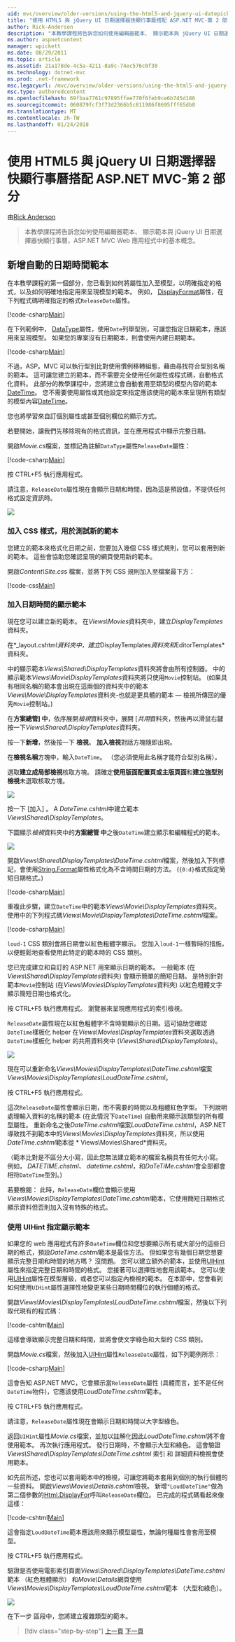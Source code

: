 ```yaml
---
uid: mvc/overview/older-versions/using-the-html5-and-jquery-ui-datepicker-popup-calendar-with-aspnet-mvc/using-the-html5-and-jquery-ui-datepicker-popup-calendar-with-aspnet-mvc-part-2
title: "使用 HTML5 與 jQuery UI 日期選擇器快顯行事曆搭配 ASP.NET MVC-第 2 部分 |Microsoft 文件"
author: Rick-Anderson
description: "本教學課程將告訴您如何使用編輯器範本、 顯示範本與 jQuery UI 日期選擇器快顯行事曆，ASP.NET MV 中的基本概念..."
ms.author: aspnetcontent
manager: wpickett
ms.date: 08/29/2011
ms.topic: article
ms.assetid: 21a178de-4c5a-4211-8a9c-74ec576c0f30
ms.technology: dotnet-mvc
ms.prod: .net-framework
msc.legacyurl: /mvc/overview/older-versions/using-the-html5-and-jquery-ui-datepicker-popup-calendar-with-aspnet-mvc/using-the-html5-and-jquery-ui-datepicker-popup-calendar-with-aspnet-mvc-part-2
msc.type: authoredcontent
ms.openlocfilehash: 69fbaa7761c97895ffee770f6feb9ce6b745d186
ms.sourcegitcommit: 060879fcf3f73d2366b5c811986f8695fff65db8
ms.translationtype: MT
ms.contentlocale: zh-TW
ms.lasthandoff: 01/24/2018
---
```

<a name="using-the-html5-and-jquery-ui-datepicker-popup-calendar-with-aspnet-mvc---part-2"></a>使用 HTML5 與 jQuery UI 日期選擇器快顯行事曆搭配 ASP.NET MVC-第 2 部分
====================
由[Rick Anderson](https://github.com/Rick-Anderson)

> 本教學課程將告訴您如何使用編輯器範本、 顯示範本與 jQuery UI 日期選擇器快顯行事曆，ASP.NET MVC Web 應用程式中的基本概念。


## <a name="adding-an-automatic-datetime-template"></a>新增自動的日期時間範本

在本教學課程的第一個部分，您已看到如何將屬性加入至模型，以明確指定的格式，以及如何明確地指定用來呈現模型的範本。 例如， [DisplayFormat](https://msdn.microsoft.com/library/system.componentmodel.dataannotations.displayformatattribute.aspx)屬性，在下列程式碼明確指定的格式`ReleaseDate`屬性。

[!code-csharp[Main](using-the-html5-and-jquery-ui-datepicker-popup-calendar-with-aspnet-mvc-part-2/samples/sample1.cs)]

在下列範例中， [DataType](https://msdn.microsoft.com/library/system.componentmodel.dataannotations.datatype.aspx)屬性，使用`Date`列舉型別，可讓您指定日期範本，應該用來呈現模型。 如果您的專案沒有日期範本，則會使用內建日期範本。

[!code-csharp[Main](using-the-html5-and-jquery-ui-datepicker-popup-calendar-with-aspnet-mvc-part-2/samples/sample2.cs)]

不過，ASP。MVC 可以執行型別比對使用慣例移轉組態，藉由尋找符合型別名稱的範本。 這可讓您建立的範本，而不需要完全使用任何屬性或程式碼，自動格式化資料。 此部分的教學課程中，您將建立會自動套用至類型的模型內容的範本[DateTime](https://msdn.microsoft.com/library/system.datetime.aspx)。 您不需要使用屬性或其他設定來指定應該使用的範本來呈現所有類型的模型內容[DateTime](https://msdn.microsoft.com/library/system.datetime.aspx)。

您也將學習來自訂個別屬性或甚至個別欄位的顯示方式。

若要開始，讓我們先移除現有的格式資訊，並在應用程式中顯示完整日期。

開啟*Movie.cs*檔案，並標記為註解`DataType`屬性`ReleaseDate`屬性：

[!code-csharp[Main](using-the-html5-and-jquery-ui-datepicker-popup-calendar-with-aspnet-mvc-part-2/samples/sample3.cs)]

按 CTRL+F5 執行應用程式。

請注意，`ReleaseDate`屬性現在會顯示日期和時間，因為這是預設值，不提供任何格式設定資訊時。

![](using-the-html5-and-jquery-ui-datepicker-popup-calendar-with-aspnet-mvc-part-2/_static/image1.png)

### <a name="adding-css-styles-for-testing-new-templates"></a>加入 CSS 樣式，用於測試新的範本

您建立的範本來格式化日期之前，您要加入幾個 CSS 樣式規則，您可以套用到新的範本。 這些會協助您確認呈現的網頁使用新的範本。

開啟*Content\Site.cs*s 檔案，並將下列 CSS 規則加入至檔案最下方：

[!code-css[Main](using-the-html5-and-jquery-ui-datepicker-popup-calendar-with-aspnet-mvc-part-2/samples/sample4.css)]

### <a name="adding-datetime-display-templates"></a>加入日期時間的顯示範本

現在您可以建立新的範本。 在*Views\Movies*資料夾中，建立*DisplayTemplates*資料夾。

在*_layout.cshtml*資料夾中，建立*DisplayTemplates*資料夾和*EditorTemplates*資料夾。

中的顯示範本*Views\Shared\DisplayTemplates*資料夾將會由所有控制器。 中的顯示範本*Views\Movie\DisplayTemplates*資料夾將只使用`Movie`控制站。 (如果具有相同名稱的範本會出現在這兩個的資料夾中的範本*Views\Movie\DisplayTemplates*資料夾-也就是更具體的範本 — 檢視所傳回的優先`Movie`控制站。)

在**方案總管] 中**，依序展開*檢視*資料夾中，展開 [*共用*資料夾，然後再以滑鼠右鍵按一下*Views\Shared\DisplayTemplates*資料夾。

按一下**新增**，然後按一下 **檢視**。 **加入檢視**對話方塊隨即出現。

在**檢視名稱**方塊中，輸入`DateTime`。 （您必須使用此名稱才能符合型別名稱）。

選取**建立成局部檢視**核取方塊。 請確定**使用版面配置頁或主版頁面**和**建立強型別檢視**未選取核取方塊。

![](using-the-html5-and-jquery-ui-datepicker-popup-calendar-with-aspnet-mvc-part-2/_static/image2.png)

按一下 [加入] 。 A *DateTime.cshtml*中建立範本*Views\Shared\DisplayTemplates*。

下圖顯示*檢視*資料夾中的**方案總管 中**之後`DateTime`建立顯示和編輯程式的範本。

![](using-the-html5-and-jquery-ui-datepicker-popup-calendar-with-aspnet-mvc-part-2/_static/image3.png)

開啟*Views\Shared\DisplayTemplates\DateTime.cshtml*檔案，然後加入下列標記，會使用[String.Format](https://msdn.microsoft.com/library/system.string.format.aspx)屬性格式化為不含時間日期的方法。 (`{0:d}`格式指定簡短日期格式。)

[!code-csharp[Main](using-the-html5-and-jquery-ui-datepicker-popup-calendar-with-aspnet-mvc-part-2/samples/sample5.cs)]

重複此步驟，建立`DateTime`中的範本*Views\Movie\DisplayTemplates*資料夾。 使用中的下列程式碼*Views\Movie\DisplayTemplates\DateTime.cshtml*檔案。

[!code-csharp[Main](using-the-html5-and-jquery-ui-datepicker-popup-calendar-with-aspnet-mvc-part-2/samples/sample6.cs)]

`loud-1` CSS 類別會將日期會以紅色粗體字顯示。 您加入`loud-1`一樣暫時的措施，以便輕鬆地查看使用此特定的範本時的 CSS 類別。

您已完成建立和自訂的 ASP.NET 用來顯示日期的範本。 一般範本 (在*Views\Shared\DisplayTemplates*資料夾) 會顯示簡單的簡短日期。 是特別針對範本`Movie`控制站 (在*Views\Movies\DisplayTemplates*資料夾) 以紅色粗體文字顯示簡短日期也格式化。

按 CTRL+F5 執行應用程式。 瀏覽器來呈現應用程式的索引檢視。

`ReleaseDate`屬性現在以紅色粗體字不含時間顯示的日期。這可協助您確認`DateTime`樣板化 helper 在*Views\Movies\DisplayTemplates*資料夾選取透過`DateTime`樣板化 helper 的共用資料夾中 (*Views\Shared\DisplayTemplates*)。

![](using-the-html5-and-jquery-ui-datepicker-popup-calendar-with-aspnet-mvc-part-2/_static/image4.png)

現在可以重新命名*Views\Movies\DisplayTemplates\DateTime.cshtml*檔案*Views\Movies\DisplayTemplates\LoudDateTime.cshtml*。

按 CTRL+F5 執行應用程式。

這次`ReleaseDate`屬性會顯示日期，而不需要的時間以及粗體紅色字型。 下列說明處理輸入資料的名稱的範本 (在此情況下`DateTime`) 自動用來顯示該類型的所有模型屬性。 重新命名之後*DateTime.cshtml*檔案*LoudDateTime.cshtml*，ASP.NET 導致找不到範本中的*Views\Movies\DisplayTemplates*資料夾，所以使用*DateTime.cshtml*範本從 * Views\Movies\Shared\*資料夾。

（範本比對是不區分大小寫，因此您無法建立範本的檔案名稱具有任何大小寫。 例如， *DATETIME.chstml、 datetime.cshtml*，和*DaTeTiMe.cshtml*會全部都會相符`DateTime`型別。)

若要檢閱： 此時，`ReleaseDate`欄位會顯示使用*Views\Movies\DisplayTemplates\DateTime.cshtml*範本，它使用簡短日期格式顯示資料但否則加入沒有特殊的格式。

### <a name="using-uihint-to-specify-a-display-template"></a>使用 UIHint 指定顯示範本

如果您的 web 應用程式有許多`DateTime`欄位和您想要顯示所有或大部分的這些日期的格式，預設*DateTime.cshtml*範本是最佳方法。 但如果您有幾個日期您想要顯示完整日期和時間的地方嗎？ 沒問題。 您可以建立額外的範本，並使用[UIHint](https://msdn.microsoft.com/library/system.componentmodel.dataannotations.uihintattribute.uihint.aspx)屬性來指定完整日期和時間的格式。 您接著可以選擇性地套用該範本。 您可以使用[UIHint](https://msdn.microsoft.com/library/system.componentmodel.dataannotations.uihintattribute.uihint.aspx)屬性在模型層級，或者您可以指定內檢視的範本。 在本節中，您會看到如何使用`UIHint`屬性選擇性地變更某些日期時間欄位的執行個體的格式。

開啟*Views\Movies\DisplayTemplates\LoudDateTime.cshtml*檔案，然後以下列取代現有的程式碼：

[!code-cshtml[Main](using-the-html5-and-jquery-ui-datepicker-popup-calendar-with-aspnet-mvc-part-2/samples/sample7.cshtml)]

這樣會導致顯示完整日期和時間，並將會使文字綠色和大型的 CSS 類別。

開啟*Movie.cs*檔案，然後加入[UIHint](https://msdn.microsoft.com/library/system.componentmodel.dataannotations.uihintattribute.uihint.aspx)屬性`ReleaseDate`屬性，如下列範例所示：

[!code-csharp[Main](using-the-html5-and-jquery-ui-datepicker-popup-calendar-with-aspnet-mvc-part-2/samples/sample8.cs)]

這會告知 ASP.NET MVC，它會顯示當`ReleaseDate`屬性 (具體而言，並不是任何`DateTime`物件)，它應該使用*LoudDateTime.cshtml*範本。

按 CTRL+F5 執行應用程式。

請注意，`ReleaseDate`屬性現在會顯示日期和時間以大字型綠色。

返回`UIHint`屬性*Movie.cs*檔案，並加以註解化因此*LoudDateTime.cshtml*將不會使用範本。 再次執行應用程式。 發行日期時，不會顯示大型和綠色。 這會驗證*Views\Shared\DisplayTemplates\DateTime.cshtml* 索引 和 詳細資料檢視會使用範本。

如先前所述，您也可以套用範本中的檢視，可讓您將範本套用到個別的執行個體的一些資料。 開啟*Views\Movies\Details.cshtml*檢視。 新增`"LoudDateTime"`做為第二個參數的[Html.DisplayFor](https://msdn.microsoft.com/library/ee407420.aspx)呼叫`ReleaseDate`欄位。 已完成的程式碼看起來像這樣：

[!code-cshtml[Main](using-the-html5-and-jquery-ui-datepicker-popup-calendar-with-aspnet-mvc-part-2/samples/sample9.cshtml)]

這會指定`LoudDateTime`範本應該用來顯示模型屬性，無論何種屬性會套用至模型。

按 CTRL+F5 執行應用程式。

驗證是否使用電影索引頁面*Views\Shared\DisplayTemplates\DateTime.cshtml*範本 （紅色粗體顯示） 和*Movie\Details*網頁使用*Views\Movies\DisplayTemplates\LoudDateTime.cshtml*範本 （大型和綠色）。

![](using-the-html5-and-jquery-ui-datepicker-popup-calendar-with-aspnet-mvc-part-2/_static/image5.png)

在下一步 區段中，您將建立複雜類型的範本。

>[!div class="step-by-step"]
[上一頁](using-the-html5-and-jquery-ui-datepicker-popup-calendar-with-aspnet-mvc-part-1.md)
[下一頁](using-the-html5-and-jquery-ui-datepicker-popup-calendar-with-aspnet-mvc-part-3.md)
